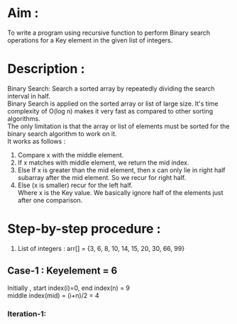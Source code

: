 
# Aim :                                                                                      
To write a program using recursive function to perform Binary search operations for a Key element in the given list of integers. 
# Description :
Binary Search: Search a sorted array by repeatedly dividing the search interval in half.                 
Binary Search is applied on the sorted array or list of large size. It's time complexity of O(log n) makes it very fast as compared to other sorting algorithms.                                             
The only limitation is that the array or list of elements must be sorted for the binary search algorithm to work on it.                                                                                           
It works as follows :                                                                                   
1. Compare x with the middle element.
2. If x matches with middle element, we return the mid index.
3. Else If x is greater than the mid element, then x can only lie in right half subarray after the mid element. So we recur for right half.
4. Else (x is smaller) recur for the left half.                                                         
Where x is the Key value. We basically ignore half of the elements just after one comparison.           
# Step-by-step procedure : 
1. List of integers : arr[] = {3, 6, 8, 10, 14, 15, 20, 30, 66, 99}                                     
## Case-1 : Keyelement = 6
Initially , start index(i)=0, end index(n) = 9                                                           
    middle index(mid) = (i+n)/2 = 4                                                                     
### Iteration-1:
